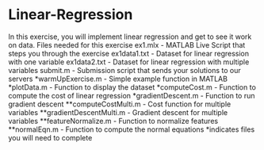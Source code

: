 # Linear-Regression
In this exercise, you will implement linear regression and get to see it work on data. Files needed for this exercise ex1.mlx - MATLAB Live Script that steps you through the exercise ex1data1.txt - Dataset for linear regression with one variable ex1data2.txt - Dataset for linear regression with multiple variables submit.m - Submission script that sends your solutions to our servers *warmUpExercise.m - Simple example function in MATLAB *plotData.m - Function to display the dataset *computeCost.m - Function to compute the cost of linear regression *gradientDescent.m - Function to run gradient descent **computeCostMulti.m - Cost function for multiple variables **gradientDescentMulti.m - Gradient descent for multiple variables **featureNormalize.m - Function to normalize features **normalEqn.m - Function to compute the normal equations *indicates files you will need to complete
